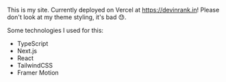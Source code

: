 This is my site. Currently deployed on Vercel at https://devinrank.in! Please don't look at my theme styling, it's bad 😓.

Some technologies I used for this:
- TypeScript
- Next.js
- React
- TailwindCSS
- Framer Motion
